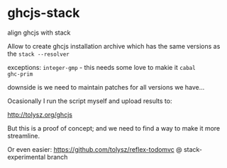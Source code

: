 # ghcjs-stack
align ghcjs with stack


Allow to create ghcjs installation archive which has the same versions as the `stack --resolver`

exceptions:
`integer-gmp` - this needs some love to makie it 
`cabal`  
`ghc-prim`

downside is we need to maintain patches for all versions we have...

Ocasionally I run the script myself and upload results to:

http://tolysz.org/ghcjs

But this is a proof of concept; and we need to find a way to make it more streamline.

Or even easier:
https://github.com/tolysz/reflex-todomvc @ stack-experimental branch
